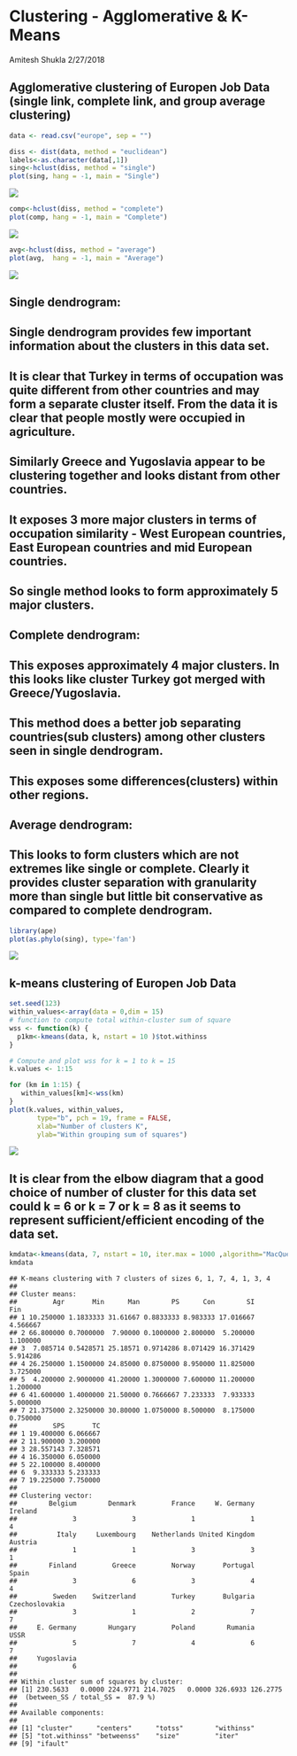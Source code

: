 Clustering - Agglomerative & K-Means
================
Amitesh Shukla
2/27/2018

## Agglomerative clustering of Europen Job Data (single link, complete link, and group average clustering)

``` r
data <- read.csv("europe", sep = "")

diss <- dist(data, method = "euclidean")
labels<-as.character(data[,1])
sing<-hclust(diss, method = "single")
plot(sing, hang = -1, main = "Single")
```

![](Clustering_Agglomerative_K-Means_files/figure-gfm/unnamed-chunk-1-1.png)<!-- -->

``` r
comp<-hclust(diss, method = "complete")
plot(comp, hang = -1, main = "Complete")
```

![](Clustering_Agglomerative_K-Means_files/figure-gfm/unnamed-chunk-1-2.png)<!-- -->

``` r
avg<-hclust(diss, method = "average")
plot(avg,  hang = -1, main = "Average")
```

![](Clustering_Agglomerative_K-Means_files/figure-gfm/unnamed-chunk-1-3.png)<!-- -->

## Single dendrogram:

## Single dendrogram provides few important information about the clusters in this data set.

## It is clear that Turkey in terms of occupation was quite different from other countries and may form a separate cluster itself. From the data it is clear that people mostly were occupied in agriculture.

## Similarly Greece and Yugoslavia appear to be clustering together and looks distant from other countries.

## It exposes 3 more major clusters in terms of occupation similarity - West European countries, East European countries and mid European countries.

## So single method looks to form approximately 5 major clusters.

## Complete dendrogram:

## This exposes approximately 4 major clusters. In this looks like cluster Turkey got merged with Greece/Yugoslavia.

## This method does a better job separating countries(sub clusters) among other clusters seen in single dendrogram.

## This exposes some differences(clusters) within other regions.

## Average dendrogram:

## This looks to form clusters which are not extremes like single or complete. Clearly it provides cluster separation with granularity more than single but little bit conservative as compared to complete dendrogram.

``` r
library(ape)
plot(as.phylo(sing), type='fan')
```

![](Clustering_Agglomerative_K-Means_files/figure-gfm/unnamed-chunk-2-1.png)<!-- -->

## k-means clustering of Europen Job Data

``` r
set.seed(123)
within_values<-array(data = 0,dim = 15)
# function to compute total within-cluster sum of square
wss <- function(k) {
  p1km<-kmeans(data, k, nstart = 10 )$tot.withinss
}

# Compute and plot wss for k = 1 to k = 15
k.values <- 1:15

for (km in 1:15) {
   within_values[km]<-wss(km)
}
plot(k.values, within_values,
       type="b", pch = 19, frame = FALSE,
       xlab="Number of clusters K",
       ylab="Within grouping sum of squares")
```

![](Clustering_Agglomerative_K-Means_files/figure-gfm/unnamed-chunk-3-1.png)<!-- -->

## It is clear from the elbow diagram that a good choice of number of cluster for this data set could k = 6 or k = 7 or k = 8 as it seems to represent sufficient/efficient encoding of the data set.

``` r
kmdata<-kmeans(data, 7, nstart = 10, iter.max = 1000 ,algorithm="MacQueen")
kmdata
```

    ## K-means clustering with 7 clusters of sizes 6, 1, 7, 4, 1, 3, 4
    ## 
    ## Cluster means:
    ##         Agr       Min      Man        PS      Con        SI      Fin
    ## 1 10.250000 1.1833333 31.61667 0.8833333 8.983333 17.016667 4.566667
    ## 2 66.800000 0.7000000  7.90000 0.1000000 2.800000  5.200000 1.100000
    ## 3  7.085714 0.5428571 25.18571 0.9714286 8.071429 16.371429 5.914286
    ## 4 26.250000 1.1500000 24.85000 0.8750000 8.950000 11.825000 3.725000
    ## 5  4.200000 2.9000000 41.20000 1.3000000 7.600000 11.200000 1.200000
    ## 6 41.600000 1.4000000 21.50000 0.7666667 7.233333  7.933333 5.000000
    ## 7 21.375000 2.3250000 30.80000 1.0750000 8.500000  8.175000 0.750000
    ##         SPS       TC
    ## 1 19.400000 6.066667
    ## 2 11.900000 3.200000
    ## 3 28.557143 7.328571
    ## 4 16.350000 6.050000
    ## 5 22.100000 8.400000
    ## 6  9.333333 5.233333
    ## 7 19.225000 7.750000
    ## 
    ## Clustering vector:
    ##        Belgium        Denmark         France     W. Germany        Ireland 
    ##              3              3              1              1              4 
    ##          Italy     Luxembourg    Netherlands United Kingdom        Austria 
    ##              1              1              3              3              1 
    ##        Finland         Greece         Norway       Portugal          Spain 
    ##              3              6              3              4              4 
    ##         Sweden    Switzerland         Turkey       Bulgaria Czechoslovakia 
    ##              3              1              2              7              7 
    ##     E. Germany        Hungary         Poland        Rumania           USSR 
    ##              5              7              4              6              7 
    ##     Yugoslavia 
    ##              6 
    ## 
    ## Within cluster sum of squares by cluster:
    ## [1] 230.5633   0.0000 224.9771 214.7025   0.0000 326.6933 126.2775
    ##  (between_SS / total_SS =  87.9 %)
    ## 
    ## Available components:
    ## 
    ## [1] "cluster"      "centers"      "totss"        "withinss"    
    ## [5] "tot.withinss" "betweenss"    "size"         "iter"        
    ## [9] "ifault"

